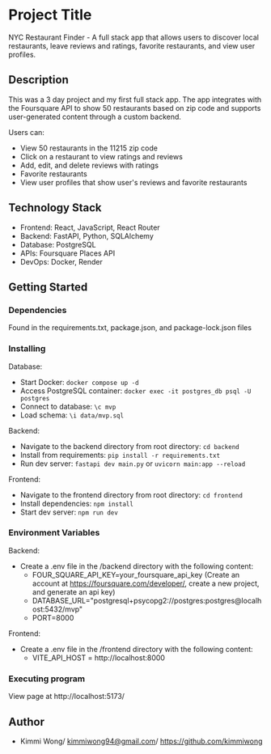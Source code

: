 # Project Title

NYC Restaurant Finder - A full stack app that allows users to discover local restaurants, leave reviews and ratings, favorite restaurants, and view user profiles.


## Description

This was a 3 day project and my first full stack app. The app integrates with the Foursquare API to show 50 restaurants based on zip code and supports user-generated content through a custom backend.

Users can:
- View 50 restaurants in the 11215 zip code
- Click on a restaurant to view ratings and reviews
- Add, edit, and delete reviews with ratings
- Favorite restaurants
- View user profiles that show user's reviews and favorite restaurants


## Technology Stack

- Frontend: React, JavaScript, React Router
- Backend: FastAPI, Python, SQLAlchemy
- Database: PostgreSQL
- APIs: Foursquare Places API
- DevOps: Docker, Render


## Getting Started

### Dependencies

Found in the requirements.txt, package.json, and package-lock.json files

### Installing

Database:

- Start Docker: `docker compose up -d`
- Access PostgreSQL container: `docker exec -it postgres_db psql -U postgres`
- Connect to database: `\c mvp`
- Load schema: `\i data/mvp.sql`

Backend:
- Navigate to the backend directory from root directory: `cd backend`
- Install from requirements: `pip install -r requirements.txt`
- Run dev server: `fastapi dev main.py` or `uvicorn main:app --reload`

Frontend:
- Navigate to the frontend directory from root directory: `cd frontend`
- Install dependencies: `npm install`
- Start dev server: `npm run dev`

### Environment Variables
Backend:
- Create a .env file in the /backend directory with the following content:
    - FOUR_SQUARE_API_KEY=your_foursquare_api_key (Create an account at https://foursquare.com/developer/, create a new project, and generate an api key)
    - DATABASE_URL="postgresql+psycopg2://postgres:postgres@localhost:5432/mvp"
    - PORT=8000

Frontend:
- Create a .env file in the /frontend directory with the following content:
    - VITE_API_HOST = http://localhost:8000


### Executing program

View page at http://localhost:5173/


## Author
- Kimmi Wong/
  kimmiwong94@gmail.com/
  https://github.com/kimmiwong
